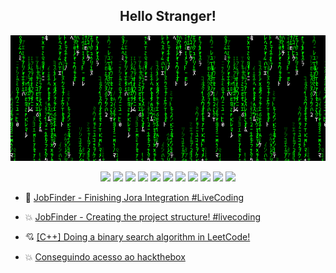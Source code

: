 <h2 align="center">Hello Stranger!</h2>

<p align="center"><img src="/assets/matrixcode.gif" /></p>

<p align="center">
    <img src="https://img.shields.io/static/v1?label=%20&message=%20&color=000&style=for-the-badge" />
    <img src="https://img.shields.io/static/v1?label=%20&message=%20&color=111&style=for-the-badge" />
    <img src="https://img.shields.io/static/v1?label=%20&message=%20&color=222&style=for-the-badge" />
    <img src="https://img.shields.io/static/v1?label=%20&message=%20&color=333&style=for-the-badge" />
    <img src="https://img.shields.io/static/v1?label=%20&message=%20&color=444&style=for-the-badge" />
    <a href="https://www.youtube.com/@rcovery"><img src="https://img.shields.io/static/v1?label=YOUTUBE&message=Check%20out%20my%20latest%20videos!&color=dd0000&style=for-the-badge"/></a>
    <img src="https://img.shields.io/static/v1?label=%20&message=%20&color=cc0000&style=for-the-badge" />
    <img src="https://img.shields.io/static/v1?label=%20&message=%20&color=bb0000&style=for-the-badge" />
    <img src="https://img.shields.io/static/v1?label=%20&message=%20&color=aa0000&style=for-the-badge" />
    <img src="https://img.shields.io/static/v1?label=%20&message=%20&color=990000&style=for-the-badge" />
    <img src="https://img.shields.io/static/v1?label=%20&message=%20&color=880000&style=for-the-badge" />
</p>

<!-- YOUTUBE:START -->
 * 💯 [JobFinder - Finishing Jora Integration #LiveCoding](https://www.youtube.com/watch?v=6u86J3-AAhY) 

 * 💥 [JobFinder - Creating the project structure! #livecoding](https://www.youtube.com/watch?v=Eo_32t8ORBg) 

 * 💘 [[C++] Doing a binary search algorithm in LeetCode!](https://www.youtube.com/watch?v=BimGRxT6U_4) 

 * 💥 [Conseguindo acesso ao hackthebox](https://www.youtube.com/watch?v=MCqIKDEmogM) 
<!-- YOUTUBE:END -->
